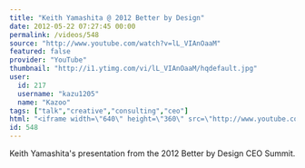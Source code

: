 ```yaml
---
title: "Keith Yamashita @ 2012 Better by Design"
date: 2012-05-22 07:27:45 00:00
permalink: /videos/548
source: "http://www.youtube.com/watch?v=lL_VIAnOaaM"
featured: false
provider: "YouTube"
thumbnail: "http://i1.ytimg.com/vi/lL_VIAnOaaM/hqdefault.jpg"
user:
  id: 217
  username: "kazu1205"
  name: "Kazoo"
tags: ["talk","creative","consulting","ceo"]
html: "<iframe width=\"640\" height=\"360\" src=\"http://www.youtube.com/embed/lL_VIAnOaaM?wmode=transparent&fs=1&feature=oembed\" frameborder=\"0\" allowfullscreen></iframe>"
id: 548
---
```


Keith Yamashita's presentation from the 2012 Better by Design CEO Summit.